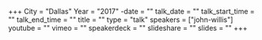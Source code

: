 +++
City = "Dallas"
Year = "2017"
-date = ""
talk_date = ""
talk_start_time = ""
talk_end_time = ""
title = ""
type = "talk"
speakers = ["john-willis"]
youtube = ""
vimeo = ""
speakerdeck = ""
slideshare = ""
slides = ""
+++